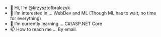 - 👋 Hi, I’m @krzysztofbralczyk
- 👀 I’m interested in ... WebDev and ML (Though ML has to wait, no time for everything)
- 🌱 I’m currently learning ... C#/ASP.NET Core
- 📫 How to reach me ... By email.

<!---
krzysztofbralczyk/krzysztofbralczyk is a ✨ special ✨ repository because its `README.md` (this file) appears on your GitHub profile.
You can click the Preview link to take a look at your changes.
--->
